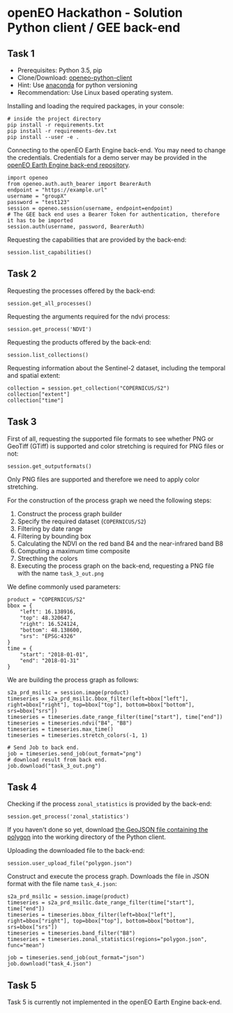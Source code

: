 # openEO Hackathon - Solution Python client / GEE back-end

## Task 1
* Prerequisites: Python 3.5, pip 
* Clone/Download: [openeo-python-client](https://github.com/Open-EO/openeo-python-client)
* Hint: Use [anaconda](https://anaconda.org/anaconda/python) for python versioning
* Recommendation: Use Linux based operating system.

Installing and loading the required packages, in your console:
```{bash}
# inside the project directory
pip install -r requirements.txt
pip install -r requirements-dev.txt
pip install --user -e .
```

Connecting to the openEO Earth Engine back-end. You may need to change the credentials.
Credentials for a demo server may be provided in the [openEO Earth Engine back-end repository](https://github.com/Open-EO/openeo-earthengine-driver).
```{python}
import openeo
from openeo.auth.auth_bearer import BearerAuth
endpoint = "https://example.url"
username = "groupX"
password = "test123"
session = openeo.session(username, endpoint=endpoint)
# The GEE back end uses a Bearer Token for authentication, therefore it has to be imported
session.auth(username, password, BearerAuth)
```

Requesting the capabilities that are provided by the back-end:
```{python}
session.list_capabilities()
```

## Task 2

Requesting the processes offered by the back-end:
```{python}
session.get_all_processes()
```

Requesting the arguments required for the ndvi process:
```{python}
session.get_process('NDVI')
```

Requesting the products offered by the back-end:
```{python}
session.list_collections()
```

Requesting information about the Sentinel-2 dataset, including the temporal and spatial extent:
```{python}
collection = session.get_collection("COPERNICUS/S2")
collection["extent"]
collection["time"]
```

## Task 3

First of all, requesting the supported file formats to see whether PNG or GeoTiff (GTiff) is supported and color stretching is required for PNG files or not:
```{python}
session.get_outputformats()
```

Only PNG files are supported and therefore we need to apply color stretching.

For the construction of the process graph we need the following steps:

1. Construct the process graph builder
2. Specify the required dataset (`COPERNICUS/S2`)
3. Filtering by date range
4. Filtering by bounding box
5. Calculating the NDVI on the red band B4 and the near-infrared band B8
6. Computing a maximum time composite
7. Strecthing the colors
8. Executing the process graph on the back-end, requesting a PNG file with the name `task_3_out.png`

We define commonly used parameters:
```{python}
product = "COPERNICUS/S2"
bbox = {
    "left": 16.138916, 
    "top": 48.320647, 
    "right": 16.524124, 
    "bottom": 48.138600, 
    "srs": "EPSG:4326"
}
time = {
    "start": "2018-01-01",
    "end": "2018-01-31"
}
```
We are building the process graph as follows:
```{python}
s2a_prd_msil1c = session.image(product)
timeseries = s2a_prd_msil1c.bbox_filter(left=bbox["left"], right=bbox["right"], top=bbox["top"], bottom=bbox["bottom"], srs=bbox["srs"])
timeseries = timeseries.date_range_filter(time["start"], time["end"])
timeseries = timeseries.ndvi("B4", "B8")
timeseries = timeseries.max_time()
timeseries = timeseries.stretch_colors(-1, 1)

# Send Job to back end.
job = timeseries.send_job(out_format="png")
# download result from back end.
job.download("task_3_out.png")
```

## Task 4

Checking if the process `zonal_statistics` is provided by the back-end:
```{python}
session.get_process('zonal_statistics')
```

If you haven't done so yet, download [the GeoJSON file containing the polygon](polygon.json) into the working directory of the Python client.

Uploading the downloaded file to the back-end:
```{python}
session.user_upload_file("polygon.json")
```

Construct and execute the process graph. Downloads the file in JSON format with the file name `task_4.json`:
```{python}
s2a_prd_msil1c = session.image(product)
timeseries = s2a_prd_msil1c.date_range_filter(time["start"], time["end"])
timeseries = timeseries.bbox_filter(left=bbox["left"], right=bbox["right"], top=bbox["top"], bottom=bbox["bottom"], srs=bbox["srs"])
timeseries = timeseries.band_filter("B8")
timeseries = timeseries.zonal_statistics(regions="polygon.json", func="mean")

job = timeseries.send_job(out_format="json")
job.download("task_4.json")
```

## Task 5

Task 5 is currently not implemented in the openEO Earth Engine back-end.
